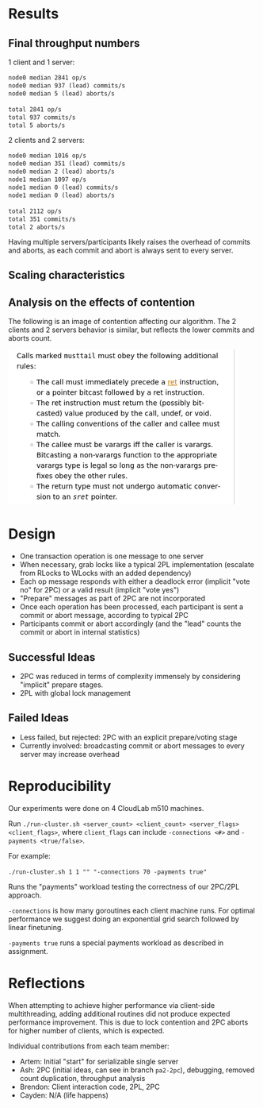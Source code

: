 # Results

## Final throughput numbers

1 client and 1 server:

```
node0 median 2841 op/s
node0 median 937 (lead) commits/s
node0 median 5 (lead) aborts/s

total 2841 op/s
total 937 commits/s
total 5 aborts/s
```

2 clients and 2 servers:

```
node0 median 1016 op/s
node0 median 351 (lead) commits/s
node0 median 2 (lead) aborts/s
node1 median 1097 op/s
node1 median 0 (lead) commits/s
node1 median 0 (lead) aborts/s

total 2112 op/s
total 351 commits/s
total 2 aborts/s
```

Having multiple servers/participants likely raises the overhead of commits and aborts, as each commit and abort is always sent to every server.

## Scaling characteristics 

## Analysis on the effects of contention

The following is an image of contention affecting our algorithm.
The 2 clients and 2 servers behavior is similar, but reflects the lower commits and aborts count.

![image info](./commits-v-theta.png)

# Design

- One transaction operation is one message to one server
- When necessary, grab locks like a typical 2PL implementation (escalate from RLocks to WLocks with an added dependency)
- Each op message responds with either a deadlock error (implicit "vote no" for 2PC) or a valid result (implicit "vote yes")
- "Prepare" messages as part of 2PC are not incorporated
- Once each operation has been processed, each participant is sent a commit or abort message, according to typical 2PC
- Participants commit or abort accordingly (and the "lead" counts the commit or abort in internal statistics)

## Successful Ideas

- 2PC was reduced in terms of complexity immensely by considering "implicit" prepare stages.
- 2PL with global lock management

## Failed Ideas

- Less failed, but rejected: 2PC with an explicit prepare/voting stage
- Currently involved: broadcasting commit or abort messages to every server may increase overhead

# Reproducibility
Our experiments were done on 4 CloudLab m510 machines.

Run `./run-cluster.sh <server_count> <client_count> <server_flags> <client_flags>`, where `client_flags` can include `-connections <#>` and `-payments <true/false>`.

For example:

`./run-cluster.sh 1 1 "" "-connections 70 -payments true"`

Runs the "payments" workload testing the correctness of our 2PC/2PL approach.

`-connections` is how many goroutines each client machine runs. For optimal performance we suggest doing an exponential grid search followed by linear finetuning.

`-payments true` runs a special payments workload as described in assignment.

# Reflections

When attempting to achieve higher performance via client-side multithreading, adding additional routines did not produce expected performance improvement. This is due to lock contention and 2PC aborts for higher number of clients, which is expected. 

Individual contributions from each team member:

- Artem: Initial "start" for serializable single server
- Ash: 2PC (initial ideas, can see in branch `pa2-2pc`), debugging, removed count duplication, throughput analysis
- Brendon: Client interaction code, 2PL, 2PC
- Cayden: N/A (life happens)
